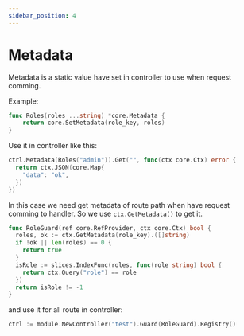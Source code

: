 ```yaml
---
sidebar_position: 4
---
```


# Metadata

Metadata is a static value have set in controller to use when request comming.

Example:

```go
func Roles(roles ...string) *core.Metadata {
	return core.SetMetadata(role_key, roles)
}
```

Use it in controller like this:

```go
ctrl.Metadata(Roles("admin")).Get("", func(ctx core.Ctx) error {
  return ctx.JSON(core.Map{
    "data": "ok",
  })
})
```

In this case we need get metadata of route path when have request comming to handler. So we use `ctx.GetMetadata()` to get it.

```go
func RoleGuard(ref core.RefProvider, ctx core.Ctx) bool {
  roles, ok := ctx.GetMetadata(role_key).([]string)
  if !ok || len(roles) == 0 {
    return true
  }
  isRole := slices.IndexFunc(roles, func(role string) bool {
    return ctx.Query("role") == role
  })
  return isRole != -1
}
```

and use it for all route in controller:

```go
ctrl := module.NewController("test").Guard(RoleGuard).Registry()
```